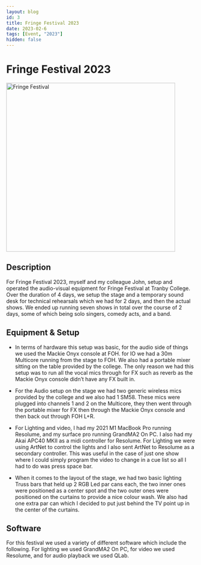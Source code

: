 ```yaml
---
layout: blog
id: 3
title: Fringe Festival 2023
date: 2023-02-6
tags: [Event, "2023"]
hidden: false
---
```


<script>
  import FringeFestival from "$images/Fringe-Festival-2023.webp?w=300;400;500&format=webp,avif&srcset";
</script>

# Fringe Festival 2023

<img srcset={FringeFestival} alt="Fringe Festival" width="450" />

## Description

For Fringe Festival 2023, myself and my colleague John, setup and operated the audio-visual equipment for Fringe Festival at Tranby College. Over the duration of 4 days, we setup the stage and a temporary sound desk for technical rehearsals which we had for 2 days, and then the actual shows. We ended up running seven shows in total over the course of 2 days, some of which being solo singers, comedy acts, and a band.

## Equipment & Setup

- In terms of hardware this setup was basic, for the audio side of things we used the Mackie Onyx console at FOH. for IO we had a 30m Multicore running from the stage to FOH. We also had a portable mixer sitting on the table provided by the college. The only reason we had this setup was to run all the vocal mics through for FX such as reverb as the Mackie Onyx console didn’t have any FX built in.

- For the Audio setup on the stage we had two generic wireless mics provided by the college and we also had 1 SM58. These mics were plugged into channels 1 and 2 on the Multicore, they then went through the portable mixer for FX then through the Mackie Onyx console and then back out through FOH L+R.

- For Lighting and video, I had my 2021 M1 MacBook Pro running Resolume, and my surface pro running GrandMA2 On PC. I also had my Akai APC40 MKII as a midi controller for Resolume. For Lighting we were using ArtNet to control the lights and I also sent ArtNet to Resolume as a secondary controller. This was useful in the case of just one show where I could simply program the video to change in a cue list so all I had to do was press space bar.

- When it comes to the layout of the stage, we had two basic lighting Truss bars that held up 2 RGB Led par cans each, the two inner ones were positioned as a center spot and the two outer ones were positioned on the curtains to provide a nice colour wash. We also had one extra par can which I decided to put just behind the TV point up in the center of the curtains.

## Software

For this festival we used a variety of different software which include the following. For lighting we used GrandMA2 On PC, for video we used Resolume, and for audio playback we used QLab.

<br/>
